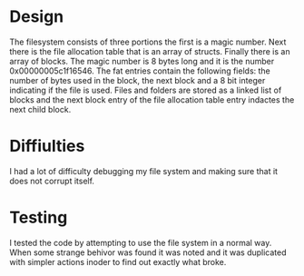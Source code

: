 # Design
The filesystem consists of three portions the first is a magic number. Next there is the file allocation table that is an 
array of structs. Finally there is an array of blocks. The magic number is 8 bytes long and it is the number 0x00000005c1f16546.
The fat entries contain the following fields: the number of bytes used in the block, the next block and a 8 bit integer indicating if
the file is used. Files and folders are stored as a linked list of blocks and the next block entry of the file allocation table entry indactes
the next child block. 
# Diffiulties
I had a lot of difficulty debugging my file system and making sure that it does not corrupt itself.
# Testing
I tested the code by attempting to use the file system in a normal way. When some strange behivor was found it was noted and it was duplicated with simpler actions inoder to find out exactly what broke.
